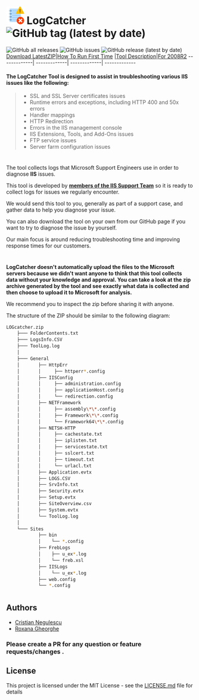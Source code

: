  # ![Image of FirstScreen](/images/LogCatcher-img-48.png)   __LogCatcher__ ![GitHub tag (latest by date)](https://img.shields.io/github/v/tag/crnegule/logcatcher?style=plastic)
 ![GitHub all releases](https://img.shields.io/github/downloads/crnegule/logcatcher/total?style=plastic)
 ![GitHub issues](https://img.shields.io/github/issues-raw/crnegule/logcatcher?style=plastic)
 ![GitHub release (latest by date)](https://img.shields.io/github/downloads/crnegule/logcatcher/latest/total)
 [Download LatestZIP](https://github.com/crnegule/LogCatcher/releases/latest)|[How To Run First Time](https://github.com/crnegule/LogCatcher/blob/master/Docs/RunFirstTime.md) |[Tool Description](https://github.com/crnegule/LogCatcher/blob/master/Docs/ToolDescription.md)|[For 2008R2](https://github.com/crnegule/LogCatcher/blob/master/Docs/2008R2.md)
 -------------| -------------| -------------| -------------



#### The __LogCatcher__ Tool is designed to assist in troubleshooting various __IIS__ issues like the following:
 
>* SSL and SSL Server certificates issues
>* Runtime errors and exceptions, including HTTP 400 and 50x errors
>* 	Handler mappings
>* 	HTTP Redirection
>* 	Errors in the IIS management console
>* 	IIS Extensions, Tools, and Add-Ons issues
>* 	FTP service issues
>* 	Server farm configuration issues
 
 #

The tool collects logs that Microsoft Support Engineers use in order to diagnose __IIS__ issues. 




This tool is developed by  [__members of the IIS Support Team__](https://github.com/crnegule/LogCatcher/blob/master/README.md#authors) so it is ready to collect logs for issues we regularly encounter.

We would send this tool to you, generally as part of a support case, and gather data to help you diagnose your issue.  

You can also download the tool on your own from our GitHub page if you want to try to diagnose the issue by yourself.

Our main focus is around reducing troubleshooting time and improving response times for our customers. 


#

__LogCatcher doesn't automatically upload the files to the Microsoft servers because we didn't want anyone to think that this tool collects data without your knowledge and approval. You can take a look at the zip archive generated by the tool and see exactly what data is collected and then choose to upload it to Microsoft for analysis.__
  
  We recommend you to inspect the zip before sharing it with anyone.

  The structure of the ZIP should be similar to the following diagram: 

```bash
LOGcatcher.zip
    ├─── FolderContents.txt
    ├─── LogsInfo.CSV
    ├─── ToolLog.log
    │
    ├─── General
    │       ├── HttpErr
    │       │     ├── httperr*.config
    │       ├── IISConfig
    │       │     ├── administration.config
    │       │     ├── applicationHost.config
    │       │     └── redirection.config
    │       ├── NETFramework
    │       │     ├── assembly\*\*.config
    │       │     ├── Framework\*\*.config
    │       │     └── Framework64\*\*.config
    │       ├── NETSH-HTTP
    │       │     ├── cachestate.txt
    │       │     ├── iplisten.txt
    │       │     ├── servicestate.txt
    │       │     ├── sslcert.txt
    │       │     ├── timeout.txt
    │       │     └── urlacl.txt
    │       ├── Application.evtx
    │       ├── LOGS.CSV
    │       ├── SrvInfo.txt
    │       ├── Security.evtx
    │       ├── Setup.evtx
    │       ├── SiteOverview.csv
    │       ├── System.evtx
    │       └── ToolLog.log
    │
    └─── Sites
            ├── bin
            │    └── *.config
            ├── FrebLogs
            │    ├── u_ex*.log
            │    └── freb.xsl
            ├── IISLogs
            │    └── u_ex*.log
            ├── web.config
            └── *.config


```

 #


## Authors

* <a class="github-button" href="https://github.com/crnegule" data-icon="octicon-cloud-download" aria-label="Download ntkme/github-buttons on GitHub">Cristian Negulescu</a> 
* <a class="github-button" href="https://github.com/rogheorg" data-icon="octicon-cloud-download" aria-label="Download ntkme/github-buttons on GitHub">Roxana Gheorghe</a> 
### Please create a PR for any question or feature requests/changes .	


## License

This project is licensed under the MIT License - see the [LICENSE.md](LICENSE.md) file for details
